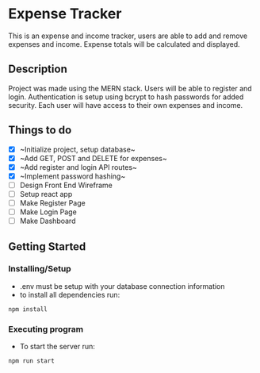 # Expense Tracker

This is an expense and income tracker, users are able to add and remove expenses and income. Expense totals will be calculated and displayed.

## Description

Project was made using the MERN stack. Users will be able to register and login. Authentication is setup using bcrypt to hash passwords for added security. Each user will have access to their own expenses and income.

## Things to do

- [x] ~Initialize project, setup database~
- [x] ~Add GET, POST and DELETE for expenses~
- [x] ~Add register and login API routes~
- [x] ~Implement password hashing~
- [ ] Design Front End Wireframe
- [ ] Setup react app
- [ ] Make Register Page
- [ ] Make Login Page
- [ ] Make Dashboard

## Getting Started

### Installing/Setup

* .env must be setup with your database connection information 
* to install all dependencies run:
```
npm install
```

### Executing program

* To start the server run:

```
npm run start
```



